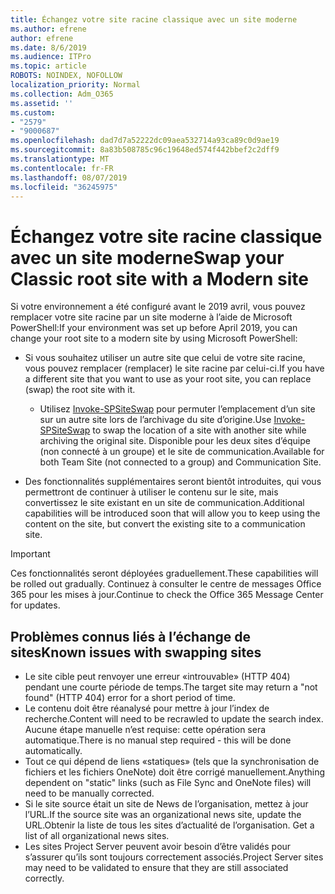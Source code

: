 ```yaml
---
title: Échangez votre site racine classique avec un site moderne
ms.author: efrene
author: efrene
ms.date: 8/6/2019
ms.audience: ITPro
ms.topic: article
ROBOTS: NOINDEX, NOFOLLOW
localization_priority: Normal
ms.collection: Adm_O365
ms.assetid: ''
ms.custom:
- "2579"
- "9000687"
ms.openlocfilehash: dad7d7a52222dc09aea532714a93ca89c0d9ae19
ms.sourcegitcommit: 8a83b508785c96c19648ed574f442bbef2c2dff9
ms.translationtype: MT
ms.contentlocale: fr-FR
ms.lasthandoff: 08/07/2019
ms.locfileid: "36245975"
---
```

# <a name="swap-your-classic-root-site-with-a-modern-site"></a><span data-ttu-id="bb01e-102">Échangez votre site racine classique avec un site moderne</span><span class="sxs-lookup"><span data-stu-id="bb01e-102">Swap your Classic root site with a Modern site</span></span>

<span data-ttu-id="bb01e-103">Si votre environnement a été configuré avant le 2019 avril, vous pouvez remplacer votre site racine par un site moderne à l’aide de Microsoft PowerShell:</span><span class="sxs-lookup"><span data-stu-id="bb01e-103">If your environment was set up before April 2019, you can change your root site to a modern site by using Microsoft PowerShell:</span></span>

- <span data-ttu-id="bb01e-104">Si vous souhaitez utiliser un autre site que celui de votre site racine, vous pouvez remplacer (remplacer) le site racine par celui-ci.</span><span class="sxs-lookup"><span data-stu-id="bb01e-104">If you have a different site that you want to use as your root site, you can replace (swap) the root site with it.</span></span> 
    - <span data-ttu-id="bb01e-105">Utilisez [Invoke-SPSiteSwap](https://docs.microsoft.com/powershell/module/sharepoint-online/invoke-spositeswap?view=sharepoint-ps) pour permuter l’emplacement d’un site sur un autre site lors de l’archivage du site d’origine.</span><span class="sxs-lookup"><span data-stu-id="bb01e-105">Use [Invoke-SPSiteSwap](https://docs.microsoft.com/powershell/module/sharepoint-online/invoke-spositeswap?view=sharepoint-ps) to swap the location of a site with another site while archiving the original site.</span></span> <span data-ttu-id="bb01e-106">Disponible pour les deux sites d’équipe (non connecté à un groupe) et le site de communication.</span><span class="sxs-lookup"><span data-stu-id="bb01e-106">Available for both Team Site (not connected to a group) and Communication Site.</span></span> 

- <span data-ttu-id="bb01e-107">Des fonctionnalités supplémentaires seront bientôt introduites, qui vous permettront de continuer à utiliser le contenu sur le site, mais convertissez le site existant en un site de communication.</span><span class="sxs-lookup"><span data-stu-id="bb01e-107">Additional capabilities will be introduced soon that will allow you to keep using the content on the site, but convert the existing site to a communication site.</span></span> 
>[!Important]
><span data-ttu-id="bb01e-108">Ces fonctionnalités seront déployées graduellement.</span><span class="sxs-lookup"><span data-stu-id="bb01e-108">These capabilities will be rolled out gradually.</span></span> <span data-ttu-id="bb01e-109">Continuez à consulter le centre de messages Office 365 pour les mises à jour.</span><span class="sxs-lookup"><span data-stu-id="bb01e-109">Continue to check the Office 365 Message Center for updates.</span></span> 

## <a name="known-issues-with-swapping-sites"></a><span data-ttu-id="bb01e-110">Problèmes connus liés à l’échange de sites</span><span class="sxs-lookup"><span data-stu-id="bb01e-110">Known issues with swapping sites</span></span>

- <span data-ttu-id="bb01e-111">Le site cible peut renvoyer une erreur «introuvable» (HTTP 404) pendant une courte période de temps.</span><span class="sxs-lookup"><span data-stu-id="bb01e-111">The target site may return a "not found" (HTTP 404) error for a short period of time.</span></span>
- <span data-ttu-id="bb01e-112">Le contenu doit être réanalysé pour mettre à jour l’index de recherche.</span><span class="sxs-lookup"><span data-stu-id="bb01e-112">Content will need to be recrawled to update the search index.</span></span> <span data-ttu-id="bb01e-113">Aucune étape manuelle n’est requise: cette opération sera automatique.</span><span class="sxs-lookup"><span data-stu-id="bb01e-113">There is no manual step required - this will be done automatically.</span></span>
- <span data-ttu-id="bb01e-114">Tout ce qui dépend de liens «statiques» (tels que la synchronisation de fichiers et les fichiers OneNote) doit être corrigé manuellement.</span><span class="sxs-lookup"><span data-stu-id="bb01e-114">Anything dependent on "static" links (such as File Sync and OneNote files) will need to be manually corrected.</span></span>
- <span data-ttu-id="bb01e-115">Si le site source était un site de News de l’organisation, mettez à jour l’URL.</span><span class="sxs-lookup"><span data-stu-id="bb01e-115">If the source site was an organizational news site, update the URL.</span></span><span data-ttu-id="bb01e-116">Obtenir la liste de tous les sites d’actualité de l’organisation.</span><span class="sxs-lookup"><span data-stu-id="bb01e-116"> Get a list of all organizational news sites.</span></span>
- <span data-ttu-id="bb01e-117">Les sites Project Server peuvent avoir besoin d’être validés pour s’assurer qu’ils sont toujours correctement associés.</span><span class="sxs-lookup"><span data-stu-id="bb01e-117">Project Server sites may need to be validated to ensure that they are still associated correctly.</span></span>





